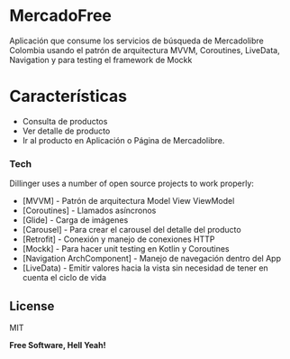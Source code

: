 # MercadoFree
Aplicación que consume los servicios de búsqueda de Mercadolibre Colombia usando el patrón de arquitectura MVVM, Coroutines, LiveData, Navigation y para testing el framework de Mockk

# Características
  - Consulta de productos
  - Ver detalle de producto
  - Ir al producto en Aplicación o Página de Mercadolibre.

### Tech

Dillinger uses a number of open source projects to work properly:

* [MVVM] - Patrón de arquitectura Model View ViewModel
* [Coroutines] - Llamados asíncronos
* [Glide] - Carga de imágenes
* [Carousel] - Para crear el carousel del detalle del producto
* [Retrofit] - Conexión y manejo de conexiones HTTP
* [Mockk] - Para hacer unit testing en Kotlin y Coroutines
* [Navigation ArchComponent] - Manejo de navegación dentro del App
* [LiveData) - Emitir valores hacia la vista sin necesidad de tener en cuenta el ciclo de vida

License
----

MIT


**Free Software, Hell Yeah!**
